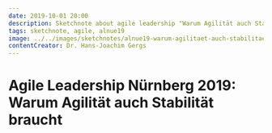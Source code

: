 ```yaml
---
date: 2019-10-01 20:00
description: Sketchnote about agile leadership "Warum Agilität auch Stabilität braucht"
tags: sketchnote, agile, alnue19
image: ../../images/sketchnotes/alnue19-warum-agilitaet-auch-stabilitaet-braucht-small.jpg
contentCreator: Dr. Hans-Joachim Gergs
---
```


# Agile Leadership Nürnberg 2019: Warum Agilität auch Stabilität braucht
